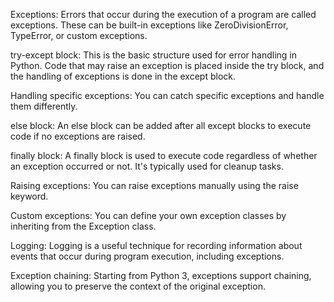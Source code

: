 Exceptions: Errors that occur during the execution of a program are called exceptions. These can be built-in exceptions like ZeroDivisionError, TypeError, or custom exceptions.

try-except block: This is the basic structure used for error handling in Python. Code that may raise an exception is placed inside the try block, and the handling of exceptions is done in the except block.

Handling specific exceptions: You can catch specific exceptions and handle them differently.

else block: An else block can be added after all except blocks to execute code if no exceptions are raised.

finally block: A finally block is used to execute code regardless of whether an exception occurred or not. It's typically used for cleanup tasks.

Raising exceptions: You can raise exceptions manually using the raise keyword.

Custom exceptions: You can define your own exception classes by inheriting from the Exception class.

Logging: Logging is a useful technique for recording information about events that occur during program execution, including exceptions.

Exception chaining: Starting from Python 3, exceptions support chaining, allowing you to preserve the context of the original exception.